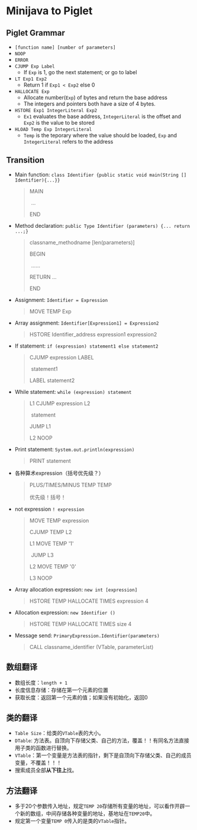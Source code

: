 # Minijava to Piglet

## Piglet Grammar

- `[function name] [number of parameters]`
- `NOOP`
- `ERROR`
- `CJUMP Exp Label`
  - If `Exp` is 1, go the next statement; or go to label
- `LT Exp1 Exp2`
  - Return 1 if `Exp1 < Exp2` else 0
- `HALLOCATE Exp`
  - Allocate number(`Exp`) of bytes and return the base address
  - The integers and pointers both have a size of 4 bytes.
- `HSTORE Exp1 IntegerLiteral Exp2`
  - `Ex1` evaluates the base address, `IntegerLiteral` is the offset and `Exp2` is the value to be stored
- `HLOAD Temp Exp IntegerLiteral`
  - `Temp` is the teporary where the value should be loaded, `Exp` and `IntegerLiteral` refers to the address



## Transition

- Main function: `class Identifier {public static void main(String [] Identifier){...}}`

  > MAIN
  >
  > ​	...
  >
  > END

- Method declaration: `public Type Identifier (parameters) {... return ...;}`

  > classname_methodname [len(parameters)]
  >
  > BEGIN
  >
  > ​	......
  >
  > RETURN ...
  >
  > END

- Assignment: `Identifier = Expression`

  > MOVE TEMP Exp

- Array assignment: `Identifier[Expression1] = Expression2`

  > HSTORE Identifier_address expression1 expression2

- If statement: `if (expression) statement1 else statement2`

  > CJUMP expression LABEL
  >
  > ​	statement1
  >
  > LABEL	statement2

- While statement: `while (expression) statement`

  > L1 CJUMP expression L2
  >
  > ​	statement
  >
  > JUMP L1
  >
  > L2 NOOP

- Print statement: `System.out.println(expression)`

  > PRINT statement

- 各种算术expression（括号优先级？）

  > PLUS/TIMES/MINUS TEMP TEMP
  >
  > 优先级！括号！

- not expression `! expression`

  > MOVE TEMP expression
  >
  > CJUMP TEMP L2
  >
  > L1	MOVE TEMP '1'
  >
  > ​		JUMP L3
  >
  > L2	MOVE TEMP '0'
  >
  > L3	NOOP

- Array allocation expression: `new int [expression]`

  > HSTORE TEMP HALLOCATE TIMES expression 4

- Allocation expression: `new Identifier ()`

  > HSTORE TEMP HALLOCATE TIMES size 4

- Message send: `PrimaryExpression.Identifier(parameters)`

  > CALL classname_identifier (VTable, parameterList)



## 数组翻译

- 数组长度：`length + 1`
- 长度信息存储：存储在第一个元素的位置
- 获取长度：返回第一个元素的值；如果没有初始化，返回0



## 类的翻译

- `Table Size`：给类的`VTable`表的大小。
- `DTable`: 方法表。自顶向下存储父类、自己的方法，覆盖！！有同名方法直接用子类的函数进行替换。
- `VTable`：第一个变量是方法表的指针，剩下是自顶向下存储父类、自己的成员变量，不覆盖！！！
- 搜索成员全部**从下往上**找。



## 方法翻译

- 多于20个参数传入地址，规定`TEMP 20`存储所有变量的地址，可以看作开辟一个新的数组，中间存储各种变量的地址，基地址在`TEMP20`中。
- 规定第一个变量`TEMP 0`传入的是类的`VTable`指针。



